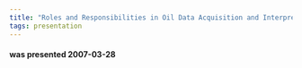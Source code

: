 ```yaml
---
title: "Roles and Responsibilities in Oil Data Acquisition and Interpretation (Philippe Theys, consultant)"
tags: presentation
---
```

#### was presented 2007-03-28 

